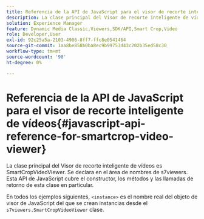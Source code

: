 ```yaml
---
title: Referencia de la API de JavaScript para el visor de recorte inteligente de vídeos
description: La clase principal del Visor de recorte inteligente de vídeos es SmartCropVideoViewer. Se declara en el área de nombres de s7viewers. Esta API de JavaScript cubre el constructor, los métodos y las llamadas de retorno de esta clase en particular.
solution: Experience Manager
feature: Dynamic Media Classic,Viewers,SDK/API,Smart Crop,Video
role: Developer,User
exl-id: 92c25a5a-2103-4906-8ff7-ffc8e0541464
source-git-commit: 1aa8be858b0ba8ec9b99753d43c202b35ed58c30
workflow-type: tm+mt
source-wordcount: '98'
ht-degree: 0%

---
```


# Referencia de la API de JavaScript para el visor de recorte inteligente de vídeos{#javascript-api-reference-for-smartcrop-video-viewer}

La clase principal del Visor de recorte inteligente de vídeos es SmartCropVideoViewer. Se declara en el área de nombres de s7viewers. Esta API de JavaScript cubre el constructor, los métodos y las llamadas de retorno de esta clase en particular.

En todos los ejemplos siguientes, `<instance>` es el nombre real del objeto de visor de JavaScript del que se crean instancias desde el `s7viewers.SmartCropVideoViewer` clase.
